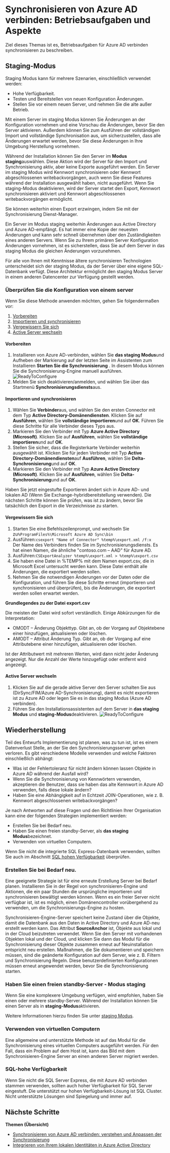 <properties
   pageTitle="Synchronisieren von Azure AD verbinden: Aspekte und Betriebsaufgaben | Microsoft Azure"
   description="In diesem Thema werden Betriebsaufgaben für Azure AD verbinden synchronisieren und wie Sie für diese Komponente Betrieb vorbereiten."
   services="active-directory"
   documentationCenter=""
   authors="AndKjell"
   manager="femila"
   editor=""/>

<tags
   ms.service="active-directory"
   ms.devlang="na"
   ms.topic="article"
   ms.tgt_pltfrm="na"
   ms.workload="identity"
   ms.date="09/01/2016"
   ms.author="billmath"/>

# <a name="azure-ad-connect-sync-operational-tasks-and-consideration"></a>Synchronisieren von Azure AD verbinden: Betriebsaufgaben und Aspekte
Ziel dieses Themas ist es, Betriebsaufgaben für Azure AD verbinden synchronisieren zu beschreiben.

## <a name="staging-mode"></a>Staging-Modus
Staging Modus kann für mehrere Szenarien, einschließlich verwendet werden:

-   Hohe Verfügbarkeit.
-   Testen und Bereitstellen von neuen Konfiguration Änderungen.
-   Stellen Sie vor einem neuen Server, und nehmen Sie die alte außer Betrieb.

Mit einem Server im staging Modus können Sie Änderungen an der Konfiguration vornehmen und eine Vorschau die Änderungen, bevor Sie den Server aktivieren. Außerdem können Sie zum Ausführen der vollständigen Import und vollständige Synchronisation aus, um sicherzustellen, dass alle Änderungen erwartet werden, bevor Sie diese Änderungen in Ihre Umgebung Herstellung vornehmen.

Während der Installation können Sie den Server im **Modus staging**auswählen. Diese Aktion wird der Server für den Import und Synchronisierung aktiv, aber keine Exporte ausgeführt werden. Ein Server im staging Modus wird Kennwort synchronisieren oder Kennwort abgeschlossenen writebackvorgängen, auch wenn Sie diese Features während der Installation ausgewählt haben, nicht ausgeführt. Wenn Sie staging-Modus deaktivieren, wird der Server startet den Export, Kennwort synchronisieren aktiviert und Kennwort abgeschlossenen writebackvorgängen ermöglicht.

Sie können weiterhin einen Export erzwingen, indem Sie mit der Synchronisierung Dienst-Manager.

Ein Server im Modus staging weiterhin Änderungen aus Active Directory und Azure AD-empfängt. Es hat immer eine Kopie der neuesten Änderungen und kann sehr schnell übernehmen über den Zuständigkeiten eines anderen Servers. Wenn Sie zu Ihrem primären Server Konfiguration Änderungen vornehmen, ist es sicherstellen, dass Sie auf dem Server in das staging Modus die gleichen Änderungen vorzunehmen.

Für alle von Ihnen mit Kenntnisse ältere synchronisieren Technologien unterscheidet sich der staging Modus, da der Server über eine eigene SQL-Datenbank verfügt. Diese Architektur ermöglicht den staging Modus Server in einem anderen Datencenter zur Verfügung gestellt werden.

### <a name="verify-the-configuration-of-a-server"></a>Überprüfen Sie die Konfiguration von einem server
Wenn Sie diese Methode anwenden möchten, gehen Sie folgendermaßen vor:

1. [Vorbereiten](#prepare)
2. [Importieren und synchronisieren](#import-and-synchronize)
3. [Vergewissern Sie sich](#verify)
4. [Active Server wechseln](#switch-active-server)

#### <a name="prepare"></a>Vorbereiten

1. Installieren von Azure AD-verbinden, wählen Sie **das staging Modus**und Aufheben der Markierung auf der letzten Seite im Assistenten zum Installieren **Starten Sie die Synchronisierung** . In diesem Modus können Sie die Synchronisierung-Engine manuell ausführen.
![ReadyToConfigure](./media/active-directory-aadconnectsync-operations/readytoconfigure.png)
2. Melden Sie sich deaktivieren/anmelden, und wählen Sie über das Startmenü **Synchronisierungsdiensts**aus.

#### <a name="import-and-synchronize"></a>Importieren und synchronisieren

1. Wählen Sie **Verbinder**aus, und wählen Sie den ersten Connector mit dem Typ **Active Directory-Domänendiensten**. Klicken Sie auf **Ausführen**, wählen Sie **vollständige importieren**und auf **OK**. Führen Sie diese Schritte für alle Verbinder dieses Typs aus.
2. Markieren Sie den Verbinder mit Typ **Azure Active Directory (Microsoft)**. Klicken Sie auf **Ausführen**, wählen Sie **vollständige importieren**und auf **OK**.
3. Stellen Sie sicher, dass die Registerkarte Verbinder weiterhin ausgewählt ist. Klicken Sie für jeden Verbinder mit Typ **Active Directory-Domänendiensten**auf **Ausführen**, wählen Sie **Delta-Synchronisierung**und auf **OK**.
4. Markieren Sie den Verbinder mit Typ **Azure Active Directory (Microsoft)**. Klicken Sie auf **Ausführen**, wählen Sie **Delta-Synchronisierung**und auf **OK**.

Haben Sie jetzt eingestufte Exportieren ändert sich in Azure AD- und lokalen AD (Wenn Sie Exchange-hybridbereitstellung verwenden). Die nächsten Schritte können Sie prüfen, was ist zu ändern, bevor Sie tatsächlich den Export in die Verzeichnisse zu starten.

#### <a name="verify"></a>Vergewissern Sie sich

1. Starten Sie eine Befehlszeilenprompt, und wechseln Sie zu`%ProgramFiles%\Microsoft Azure AD Sync\bin`
2. Ausführen:`csexport "Name of Connector" %temp%\export.xml /f:x`  
Der Name des Verbinders finden Sie im Synchronisierungsdiensts. Es hat einen Namen, die ähnliche "contoso.com – AAD" für Azure AD.
3. Ausführen:`CSExportAnalyzer %temp%\export.xml > %temp%\export.csv`
4. Sie haben eine Datei in %TEMP% mit dem Namen export.csv, die in Microsoft Excel untersucht werden kann. Diese Datei enthält alle Änderungen, die exportiert werden sollen.
5. Nehmen Sie die notwendigen Änderungen vor der Daten oder die Konfiguration, und führen Sie diese Schritte erneut (importieren und synchronisieren und überprüfen), bis die Änderungen, die exportiert werden sollen erwartet werden.

**Grundlegendes zu der Datei export.csv**

Die meisten der Datei wird sofort verständlich. Einige Abkürzungen für die Interpretation:

- OMODT – Änderung Objekttyp. Gibt an, ob der Vorgang auf Objektebene einer hinzufügen, aktualisieren oder löschen.
- AMODT – Attribut Änderung Typ. Gibt an, ob der Vorgang auf eine Attributebene einer hinzufügen, aktualisieren oder löschen.

Ist der Attributwert mit mehreren Werten, wird dann nicht jeder Änderung angezeigt. Nur die Anzahl der Werte hinzugefügt oder entfernt wird angezeigt.

#### <a name="switch-active-server"></a>Active Server wechseln

1. Klicken Sie auf die gerade aktive Server den Server schalten Sie aus (DirSync/FIM/Azure AD-Synchronisierung), damit es nicht exportieren ist zu Azure AD oder legen Sie es in das staging Modus (Azure AD verbinden).
2. Führen Sie den Installationsassistenten auf dem Server in **das staging Modus** und **staging-Modus**deaktivieren.
![ReadyToConfigure](./media/active-directory-aadconnectsync-operations/additionaltasks.png)

## <a name="disaster-recovery"></a>Wiederherstellung
Teil des Entwurfs Implementierung ist planen, was zu tun ist, ist es einem Datenverlust Stelle, an der Sie den Synchronisierungsserver gehen verloren. Es gibt verschiedene Modelle verwenden und welche Faktoren einschließlich abhängt:

-   Was ist der Fehlertoleranz für nicht ändern können lassen Objekte in Azure AD während der Ausfall wird?
-   Wenn Sie die Synchronisierung von Kennwörtern verwenden, akzeptieren die Benutzer, dass sie haben das alte Kennwort in Azure AD verwenden, falls diese lokale ändern?
-   Haben Sie eine Abhängigkeit auf in Echtzeit JOIN-Operationen, wie z. B. Kennwort abgeschlossenen writebackvorgängen?

Je nach Antworten auf diese Fragen und den Richtlinien Ihrer Organisation kann eine der folgenden Strategien implementiert werden:

-   Erstellen Sie bei Bedarf neu.
-   Haben Sie einen freien standby-Server, als **das staging Modus**bezeichnet.
-   Verwenden von virtuellen Computern.

Wenn Sie nicht die integrierte SQL Express-Datenbank verwenden, sollten Sie auch im Abschnitt [SQL hohen Verfügbarkeit](#sql-high-availability) überprüfen.

### <a name="rebuild-when-needed"></a>Erstellen Sie bei Bedarf neu.
Eine geeignete Strategie ist für eine erneute Erstellung Server bei Bedarf planen. Installieren Sie in der Regel von synchronisieren-Engine und Aktionen, die ein paar Stunden die ursprüngliche importieren und synchronisieren bewältigt werden können. Wenn es ein freier Server nicht verfügbar ist, ist es möglich, einen Domänencontroller vorübergehend zu verwenden, um die Synchronisierungs-Engine zu hosten.

Synchronisieren-Engine-Server speichert keine Zustand über die Objekte, damit die Datenbank aus den Daten in Active Directory und Azure AD-neu erstellt werden kann. Das Attribut **SourceAnchor** ist, Objekte aus lokal und in der Cloud beizutreten verwendet. Wenn Sie den Server mit vorhandenen Objekten lokal und der Cloud, und klicken Sie dann das Modul für die Synchronisierung dieser Objekte zusammen erneut auf Neuinstallation entspricht neu erstellen. Maßnahmen, die Sie dokumentieren und speichern müssen, sind die geänderte Konfiguration auf dem Server, wie z. B. Filtern und Synchronisierung Regeln. Diese benutzerdefinierten Konfigurationen müssen erneut angewendet werden, bevor Sie die Synchronisierung starten.

### <a name="have-a-spare-standby-server---staging-mode"></a>Haben Sie einen freien standby-Server - Modus staging
Wenn Sie eine komplexere Umgebung verfügen, wird empfohlen, haben Sie einen oder mehrere standby-Server. Während der Installation können Sie einen Server als in **staging-Modus**aktivieren.

Weitere Informationen hierzu finden Sie unter [staging Modus](#staging-mode).

### <a name="use-virtual-machines"></a>Verwenden von virtuellen Computern
Eine allgemeine und unterstützte Methode ist auf das Modul für die Synchronisierung eines virtuellen Computers ausgeführt werden. Für den Fall, dass ein Problem auf dem Host ist, kann das Bild mit dem Synchronisieren-Engine Server an einen anderen Server migriert werden.

### <a name="sql-high-availability"></a>SQL-hohe Verfügbarkeit
Wenn Sie nicht die SQL Server Express, die mit Azure AD verbinden stammen verwenden, sollten auch hoher Verfügbarkeit für SQL Server eingestuft. Die unterstützt nur hohen Verfügbarkeit-Lösung ist SQL Cluster. Nicht unterstützte Lösungen sind Spiegelung und immer auf.

## <a name="next-steps"></a>Nächste Schritte

**Themen (Übersicht)**  

- [Synchronisieren von Azure AD verbinden: verstehen und Anpassen der Synchronisierung](active-directory-aadconnectsync-whatis.md)  
- [Integrieren von Ihrem lokalen Identitäten in Azure Active Directory](active-directory-aadconnect.md)  
